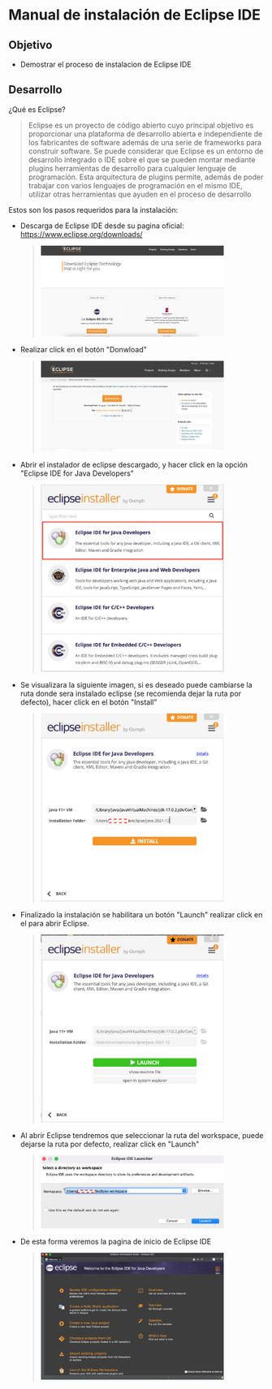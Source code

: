 # Manual de instalación de Eclipse IDE

## Objetivo

* Demostrar el proceso de instalacion de Eclipse IDE

## Desarrollo



¿Qué es Eclipse? 
>Eclipse es un proyecto de código abierto cuyo principal objetivo es proporcionar una plataforma de desarrollo abierta e independiente de los fabricantes de software además de una serie de frameworks para construir software. Se puede considerar que Eclipse es un entorno de desarrollo integrado o IDE sobre el que se pueden montar mediante plugins herramientas de desarrollo para cualquier lenguaje de programación. Esta arquitectura de plugins permite, además de poder trabajar con varios lenguajes de programación en el mismo IDE, utilizar otras herramientas que ayuden en el proceso de desarrollo


Estos son los pasos requeridos para la instalación:
* Descarga de Eclipse IDE desde su pagina oficial: https://www.eclipse.org/downloads/ 
  ><img src="assets/eclipse_page.png"  width="360" > 
* Realizar click en el botón "Donwload"
  ><img src="assets/eclipse_page2.png"  width="360" > 
* Abrir el instalador de eclipse descargado, y hacer click en la opción "Eclipse IDE for Java Developers"
  ><img src="assets/eclipse_paso1.png"  width="360" > 
* Se visualizara la siguiente imagen, si es deseado puede cambiarse la ruta donde sera instalado eclipse (se recomienda dejar la ruta por defecto), hacer click en el botón "Install"
  ><img src="assets/eclipse_paso2.png"  width="360" > 
* Finalizado la instalación se habilitara un botón "Launch" realizar click en el para abrir Eclipse.
  ><img src="assets/eclipse_paso3.png"  width="360" > 
* Al abrir Eclipse tendremos que seleccionar la ruta del workspace, puede dejarse la ruta por defecto, realizar click en "Launch"
  ><img src="assets/eclipse_paso4.png"  width="360" > 
* De esta forma veremos la pagina de inicio de Eclipse IDE
  ><img src="assets/eclipse_paso5.png"  width="360" > 
